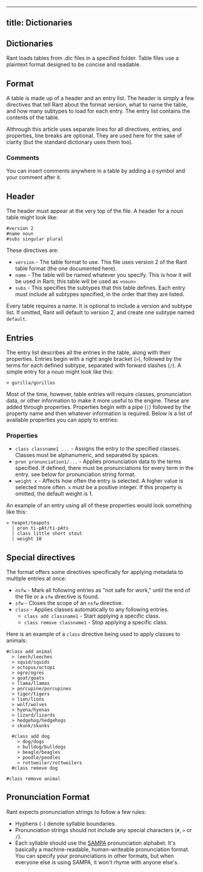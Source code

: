 ----
title: Dictionaries
----

## Dictionaries

Rant loads tables from .dic files in a specified folder. Table files use a plaintext format designed to be concise and readable.

## Format
A table is made up of a header and an entry list. The header is simply a few directives that tell Rant about the format version, what to name the table, and how many subtypes to load for each entry. The entry list contains the contents of the table.

Althrough this article uses separate lines for all directives, entries, and properties, line breaks are optional. They are used here for the sake of clarity (but the standard dictionary uses them too).

### Comments
You can insert comments anywhere in a table by adding a `@` symbol and your comment after it.

## Header
The header must appear at the very top of the file. A header for a noun table might look like:
```
#version 2
#name noun
#subs singular plural
```
These directives are:
* `version` - The table format to use. This file uses version 2 of the Rant table format (the one documented here).
* `name` - The table will be named whatever you specify. This is how it will be used in Rant; this table will be used as `<noun>`
* `subs` - This specifies the subtypes that this table defines. Each entry must include all subtypes specified, in the order that they are listed.

Every table requires a name. It is optional to include a version and subtype list. If omitted, Rant will default to version 2, and create one subtype named `default`.

## Entries
The entry list describes all the entries in the table, along with their properties. Entries begin with a right angle bracket (`>`), followed by the terms for each defined subtype, separated with forward slashes (`/`). A simple entry for a noun might look like this:
```
> gorilla/gorillas
```
Most of the time, however, table entries will require classes, pronunciation data, or other information to make it more useful to the engine. These are added through properties. Properties begin with a pipe (`|`) followed by the property name and then whatever information is required. Below is a list of available properties you can apply to entries:

### Properties
* `class classname1 ...` - Assigns the entry to the specified classes. Classes must be alphanumeric, and separated by spaces.
* `pron pronunciation1/...` - Applies pronunciation data to the terms specified. If defined, there must be pronunciations for every term in the entry. see below for pronunciation string format.
* `weight x` - Affects how often the entry is selected. A higher value is selected more often. `x` must be a positive integer. If this property is omitted, the default weight is 1.

An example of an entry using all of these properties would look something like this:
```
> teapot/teapots
  | pron ti-pAt/ti-pAts
  | class little short stout
  | weight 10
```

## Special directives
The format offers some directives specifically for applying metadata to multiple entries at once:
* `nsfw` - Mark all following entries as "not safe for work," until the end of the file or a `sfw` directive is found.
* `sfw` - Closes the scope of an `nsfw` directive.
* `class` - Applies classes automatically to any following entries.
	* `class add classname1` - Start applying a specific class.
	* `class remove classname1` - Stop applying a specific class.

Here is an example of a `class` directive being used to apply classes to animals:
```
#class add animal
  > leech/leeches
  > squid/squids
  > octopus/octopi
  > ogre/ogres
  > goat/goats
  > llama/llamas
  > porcupine/porcupines
  > tiger/tigers
  > lion/lions
  > wolf/wolves
  > hyena/hyenas
  > lizard/lizards
  > hedgehog/hedgehogs
  > skunk/skunks

  #class add dog
    > dog/dogs
    > bulldog/bulldogs
    > beagle/beagles
    > poodle/poodles
    > rottweiler/rottweilers
  #class remove dog

#class remove animal
```

## Pronunciation Format
Rant expects pronunciation strings to follow a few rules:
* Hyphens (`-`) denote syllable boundaries.
* Pronunciation strings should not include any special characters (`#`, `>` or `/`).
* Each syllable should use the [SAMPA](https://en.wikipedia.org/wiki/Speech_Assessment_Methods_Phonetic_Alphabet) pronunciation alphabet. It's basically a machine-readable, human-writeable pronunciation format. You can specify your pronunciations in other formats, but when everyone else is using SAMPA, it won't rhyme with anyone else's.